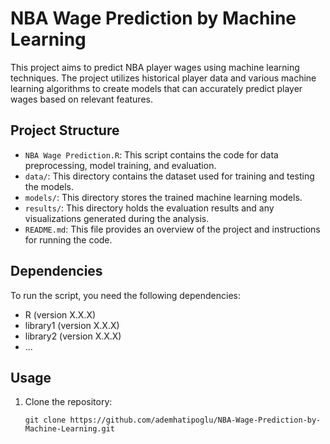 # NBA Wage Prediction by Machine Learning

This project aims to predict NBA player wages using machine learning techniques. The project utilizes historical player data and various machine learning algorithms to create models that can accurately predict player wages based on relevant features.

## Project Structure

- `NBA Wage Prediction.R`: This script contains the code for data preprocessing, model training, and evaluation.
- `data/`: This directory contains the dataset used for training and testing the models.
- `models/`: This directory stores the trained machine learning models.
- `results/`: This directory holds the evaluation results and any visualizations generated during the analysis.
- `README.md`: This file provides an overview of the project and instructions for running the code.

## Dependencies

To run the script, you need the following dependencies:

- R (version X.X.X)
- library1 (version X.X.X)
- library2 (version X.X.X)
- ...

## Usage

1. Clone the repository:

   ```shell
   git clone https://github.com/ademhatipoglu/NBA-Wage-Prediction-by-Machine-Learning.git
